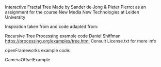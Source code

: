 Interactive Fractal Tree
Made by Sander de Jong & Pieter Pierrot as an assignment for the course New Media New Technologies at Leiden University


Inspiration taken from and code adapted from:

Recursive Tree Processing example code
Daniel Shiffman
https://processing.org/examples/tree.html 
Consult License.txt for more info

openFrameworks example code:

CameraOffsetExample
